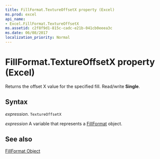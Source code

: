 ```yaml
---
title: FillFormat.TextureOffsetX property (Excel)
ms.prod: excel
api_name:
- Excel.FillFormat.TextureOffsetX
ms.assetid: c2f8f9d1-815c-cadc-e21b-041cb0eeea3c
ms.date: 06/08/2017
localization_priority: Normal
---
```



# FillFormat.TextureOffsetX property (Excel)

Returns the offset X value for the specified fill. Read/write  **Single**.


## Syntax

_expression_. `TextureOffsetX`

_expression_ A variable that represents a [FillFormat](Excel.FillFormat.md) object.


## See also


[FillFormat Object](Excel.FillFormat.md)

